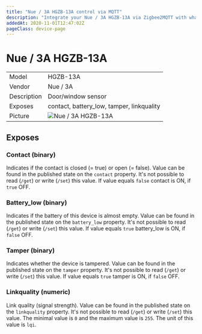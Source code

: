 ```yaml
---
title: "Nue / 3A HGZB-13A control via MQTT"
description: "Integrate your Nue / 3A HGZB-13A via Zigbee2MQTT with whatever smart home infrastructure you are using without the vendors bridge or gateway."
addedAt: 2020-11-01T12:47:02Z
pageClass: device-page
---
```


<!-- !!!! -->
<!-- ATTENTION: This file is auto-generated through docgen! -->
<!-- You can only edit the "Notes"-Section between the two comment lines "Notes BEGIN" and "Notes END". -->
<!-- Do not use h1 or h2 heading within "## Notes"-Section. -->
<!-- !!!! -->

# Nue / 3A HGZB-13A

|     |     |
|-----|-----|
| Model | HGZB-13A  |
| Vendor  | Nue / 3A  |
| Description | Door/window sensor |
| Exposes | contact, battery_low, tamper, linkquality |
| Picture | ![Nue / 3A HGZB-13A](https://www.zigbee2mqtt.io/images/devices/HGZB-13A.jpg) |


<!-- Notes BEGIN: You can edit here. Add "## Notes" headline if not already present. -->



<!-- Notes END: Do not edit below this line -->

## Exposes

### Contact (binary)
Indicates if the contact is closed (= true) or open (= false).
Value can be found in the published state on the `contact` property.
It's not possible to read (`/get`) or write (`/set`) this value.
If value equals `false` contact is ON, if `true` OFF.

### Battery_low (binary)
Indicates if the battery of this device is almost empty.
Value can be found in the published state on the `battery_low` property.
It's not possible to read (`/get`) or write (`/set`) this value.
If value equals `true` battery_low is ON, if `false` OFF.

### Tamper (binary)
Indicates whether the device is tampered.
Value can be found in the published state on the `tamper` property.
It's not possible to read (`/get`) or write (`/set`) this value.
If value equals `true` tamper is ON, if `false` OFF.

### Linkquality (numeric)
Link quality (signal strength).
Value can be found in the published state on the `linkquality` property.
It's not possible to read (`/get`) or write (`/set`) this value.
The minimal value is `0` and the maximum value is `255`.
The unit of this value is `lqi`.


